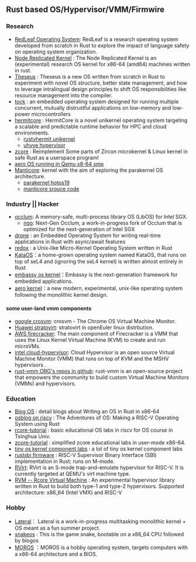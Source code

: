 ## Rust based OS/Hypervisor/VMM/Firmwire

### Research
- [RedLeaf Operating System](https://github.com/mars-research/redleaf): RedLeaf is a research operating system developed from scratch in Rust to explore the impact of language safety on operating system organization.
- [Node Replicated Kernel](https://nrkernel.systems/) : The Node Replicated Kernel is an (experimental) research OS kernel for x86-64 (amd64) machines written in rust.
- [Theseus](https://github.com/theseus-os/Theseus) : Theseus is a new OS written from scratch in Rust to experiment with novel OS structure, better state management, and how to leverage intralingual design principles to shift OS responsibilities like resource management into the compiler.
- [tock](https://www.tockos.org/) : an embedded operating system designed for running multiple concurrent, mutually distrustful applications on low-memory and low-power microcontrollers
- [hermitcore](https://hermitcore.org/) : HermitCore is a novel unikernel operating system targeting a scalable and predictable runtime behavior for HPC and cloud environments.
  - [rustyhermit unikernel](https://github.com/hermitcore/rusty-hermit)
  - [uhyve hypervisor](https://github.com/hermitcore/uhyve) 
- [zcore](https://github.com/rcore-os/zCore) : Reimplement Some parts of Zircon microkernel & Linux kernel in safe Rust as a userspace program!
- [aero  OS running in Qemu x8-64 smp](https://github.com/Andy-Python-Programmer/aero)
- [Manticore](https://manticoreos.io/): kernel with the aim of exploring the parakernel OS architecture.
   - [parakernel hotos19](http://penberg.org/parakernel-hotos19.pdf)
   - [manticore srouce code](https://github.com/manticoreos/manticore)

### Industry || Hacker
- [occlum](https://github.com/occlum/occlum): A memory-safe, multi-process library OS (LibOS) for Intel SGX. 
  - [ngo](https://github.com/occlum/ngo): Next-Gen Occlum, a work-in-progress fork of Occlum that is optimized for the next-generation of Intel SGX
- [drone](https://www.drone-os.com/) : an Embedded Operating System for writing real-time applications in Rust with async/await features
- [redox](https://www.redox-os.org/) : a Unix-like Micro-Kernel Operating System written in Rust
- [KataOS](https://github.com/AmbiML/sparrow-kata-full)：a home-grown operating system named KataOS, that runs on top of seL4 and (ignoring the seL4 kernel) is written almost entirely in Rust
- [embassy os kernel](https://github.com/embassy-rs/embassy)：Embassy is the next-generation framework for embedded applications.
- [aero kernel](https://github.com/Andy-Python-Programmer/aero)：a new modern, experimental, unix-like operating system following the monolithic kernel design. 

#### some user-land vmm components
- [google crosvm](https://chromium.googlesource.com/chromiumos/platform/crosvm/): crosvm - The Chrome OS Virtual Machine Monitor.
- [Huawei stratovirt](https://gitee.com/openeuler/stratovirt): stratovirt in openEuler linux distrbution.
- [AWS firecracker](https://github.com/firecracker-microvm/firecracker): The main component of Firecracker is a VMM that uses the Linux Kernel Virtual Machine (KVM) to create and run microVMs.
- [intel cloud-hypervisor](https://github.com/cloud-hypervisor/cloud-hypervisor): Cloud Hypervisor is an open source Virtual Machine Monitor (VMM) that runs on top of KVM and the MSHV hypervisors .
- [rust-vmm ORG's repos in github](https://github.com/orgs/rust-vmm/repositories): rust-vmm is an open-source project that empowers the community to build custom Virtual Machine Monitors (VMMs) and hypervisors.

### Education
- [Blog OS](http://os.phil-opp.com/) : detail blogs about Writing an OS in Rust in x86-64
- [osblog on riscv](https://github.com/sgmarz/osblog) : The Adventures of OS: Making a RISC-V Operating System using Rust
- [rcore-tutorial](https://github.com/rcore-os/rCore-Tutorial-v3) : basic educational OS labs in riscv for OS course in Tsinghua Univ.
- [zcore-tutorial](https://github.com/rcore-os/zCore-Tutorial) : simplified  zcore educational labs in user-mode x86-64.
- [tiny os kernel component labs](https://github.com/chyyuu/os_kernel_lab) : a lot of tiny os kernel component labs
- [rustsbi firmware](https://github.com/rustsbi/rustsbi) : RISC-V Supervisor Binary Interface (SBI) implementation in Rust; runs on M-mode.
- [RVirt](https://github.com/mit-pdos/RVirt): RVirt is an S-mode trap-and-emulate hypervisor for RISC-V. It is currently targeted at QEMU's virt machine type.
- [RVM -- Rcore Virtual Machine](https://github.com/rcore-os/RVM) : An experimental hypervisor library written in Rust to build both type-1 and type-2 hypervisors. Supported architecture: x86_64 (Intel VMX) and RISC-V


### Hobby
- [Lateral](https://github.com/carterisonline/lateral)： Lateral is a work-in-progress multitasking monolithic kernel + OS meant as a fun summer project.
- [snakeos](https://github.com/trusch/snakeos) : This is the game snake, bootable on a x86_64 CPU followed by blogos
- [MOROS](https://github.com/vinc/moros) ：MOROS is a hobby operating system, targets computers with a x86-64 architecture and a BIOS.
